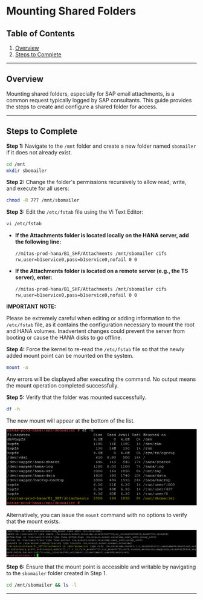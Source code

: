 # Mounting Shared Folders

## Table of Contents

1. [Overview](#overview)
2. [Steps to Complete](#steps-to-complete)

---

## Overview

Mounting shared folders, especially for SAP email attachments, is a common request typically logged by SAP consultants. This guide provides the steps to create and configure a shared folder for access.

---

## Steps to Complete

**Step 1:** Navigate to the `/mnt` folder and create a new folder named `sbomailer` if it does not already exist.

```bash
cd /mnt
mkdir sbomailer
```

**Step 2:** Change the folder's permissions recursively to allow read, write, and execute for all users:

```bash
chmod -R 777 /mnt/sbomailer
```

**Step 3:** Edit the `/etc/fstab` file using the Vi Text Editor:

```bash
vi /etc/fstab
```

- **If the Attachments folder is located locally on the HANA server, add the following line:**
    
    ```
    //mitas-prod-hana/B1_SHF/Attachments /mnt/sbomailer cifs rw,user=b1service0,pass=b1service0,nofail 0 0
    ```

- **If the Attachments folder is located on a remote server (e.g., the TS server), enter:**
    
    ```
    //mitas-prod-hana/B1_SHF/Attachments /mnt/sbomailer cifs rw,user=b1service0,pass=b1service0,nofail 0 0
    ```

**IMPORTANT NOTE:**

Please be extremely careful when editing or adding information to the `/etc/fstab` file, as it contains the configuration necessary to mount the root and HANA volumes. Inadvertent changes could prevent the server from booting or cause the HANA disks to go offline.

**Step 4:** Force the kernel to re-read the `/etc/fstab` file so that the newly added mount point can be mounted on the system.

```bash
mount -a
```

Any errors will be displayed after executing the command. No output means the mount operation completed successfully.

**Step 5:** Verify that the folder was mounted successfully.

```bash
df -h
```

The new mount will appear at the bottom of the list.

![mounted_folder](https://github.com/JThomas404/SAP-HANA-Professional-Portfolio/blob/main/images/mounted_folder.png)

Alternatively, you can issue the `mount` command with no options to verify that the mount exists.

![mount_verification](https://github.com/JThomas404/SAP-HANA-Professional-Portfolio/blob/main/images/mount_verification.png)

**Step 6:** Ensure that the mount point is accessible and writable by navigating to the `sbomailer` folder created in Step 1.

```bash
cd /mnt/sbomailer && ls -l
```

---